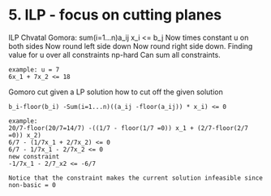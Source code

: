 # 5. ILP - focus on cutting planes
ILP
Chvatal Gomora:
    sum(i=1...n)a_ij x_i <= b_j
    Now times constant u on both sides
    Now round left side down
    Now round right side down.
    Finding value for u over all constraints np-hard
    Can sum all constraints.

    example: u = 7
    6x_1 + 7x_2 <= 18
    
Gomoro cut
    given a LP solution how to cut off the given solution

    b_i-floor(b_i) -Sum(i=1...n)((a_ij -floor(a_ij)) * x_i) <= 0

    example: 
    20/7-floor(20/7=14/7) -((1/7 - floor(1/7 =0)) x_1 + (2/7-floor(2/7 =0)) x_2)
    6/7 - (1/7x_1 + 2/7x_2) <= 0
    6/7 - 1/7x_1 - 2/7x_2 <= 0
    new constraint
    -1/7x_1 - 2/7_x2 <= -6/7
    
    Notice that the constraint makes the current solution infeasible since non-basic = 0